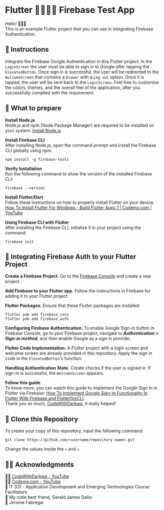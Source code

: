 # Flutter 🫱🏼‍🫲🏽 Firebase Test App

Hello! 🙋🏻‍♀️<br/>
This is an example Flutter project that you can use in integrating Firebase Authentication.

## 🐣 Instructions
Integrate the Firebase Google Authentication in this Flutter project. In the ```LoginScreen``` the user must be able to sign in to Google after tapping the ```ElevatedButton```. Once sign in is successful, the user will be redirected to the ```WelcomeScreen``` that contains a ```Drawer``` with a ```Log out``` option. Once it is tapped, the user will be sent back to the ```LoginScreen```. Feel free to customize the colors, themes, and the overall feel of the application, after you successfully complied with the requirement.

## 🤔 What to prepare
**Install Node.js**<br/>
Node.js and npm (Node Package Manager) are required to be installed on your system. [Install Node.js](nodejs.org)

**Install Firebase CLI**<br/>
After installing Node.js, open the command prompt and install the Firebase CLI globally using npm.
```
npm install -g firebase-tools
```

**Verify Installation**<br/>
Run the following command to show the version of the installed Firebase CLI:
```
firebase --version
```

**Install Flutter/Dart** <br/>
Follow these instructions on how to properly install Flutter on your device. <br/>
[How To Install Flutter For Windows - Build Flutter Apps 1 | Codemy.com | YouTube](https://www.youtube.com/watch?v=VFDbZk2xhO4)

**Using Firebase CLI with Flutter**<br/>
After installing the Firebase CLI, initialize it in your project using the command:
```
firebase init
```

## 🔗 Integrating Firebase Auth to your Flutter Project
**Create a Firebase Project.** Go to the [Firebase Console](https://console.firebase.google.com) and create a new project.

**Add Firebase to your Flutter app.** Follow the instructions in Firebase for adding it to your Flutter project.

**Flutter Packages.** Ensure that these Flutter packages are installed:
```
flutter pub add firebase_core
flutter pub add firebase_auth
```

**Configuring Firebase Authentication.** To enable Google Sign-in button in Firebase Console, go to your Firebase project, navigate to ***Authentication > Sign-in method***, and then enable Google as a sign in provider.

**Flutter Code Implementation.** A Flutter project with a login screen and welcome screen are already provided in this repository. Apply the sign in code in the ```ElevatedButton```'s function.

**Handling Authentication State.** Create checks if the user is signed in. If sign-in is successful, the ```WelcomeScreen``` appears.

**Follow this guide**<br/>
To know more, you can watch this guide to implement the Google Sign In in Flutter via Firebase:
[How To Implement Google Sign-In Functionality In Flutter With Firebase and FlutterfireCLI](https://www.youtube.com/watch?v=JEqlf0uBRyE).
<br/>Thank you so much, [CodeWithDarkwa](https://www.youtube.com/@CodeWithDarkwa), it really helped!

## 🔄️ Clone this Repository
To create your copy of this repository, input the following command:
```
git clone https://github.com/<username/repository-name>.git
```
Change the values inside the ```<``` and ```>```.
## 🫶🏻 Acknowledgments
👍🏻 [CodeWithDarkwa - YouTube](https://www.youtube.com/@CodeWithDarkwa)<br/>
👍🏻 [Codemy.com - YouTube](https://www.youtube.com/@Codemycom)<br/>
🏫 IT 331 - Application Development and Emerging Technologies Course Facilitators<br/>
🩶 My cutie best friend, Gerald James Da&ntilde;o<br/>
🩵 Jerome Fabregar
